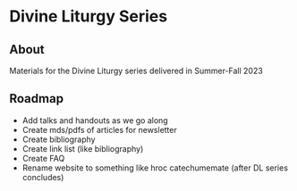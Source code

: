 # Divine Liturgy Series
## About
Materials for the Divine Liturgy series delivered in Summer-Fall 2023

## Roadmap
- Add talks and handouts as we go along
- Create mds/pdfs of articles for newsletter
- Create bibliography
- Create link list (like bibliography)
- Create FAQ
- Rename website to something like hroc catechumemate (after DL series concludes)
